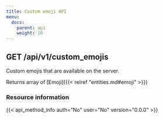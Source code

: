 ```yaml
---
title: Custom emoji API
menu:
  docs:
    parent: api
    weight: 10
---
```


## GET /api/v1/custom_emojis

Custom emojis that are available on the server.

Returns array of [Emoji]({{< relref "entities.md#emoji" >}})

### Resource information

{{< api_method_info auth="No" user="No" version="0.0.0" >}}
